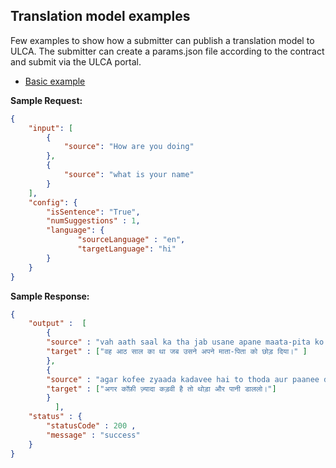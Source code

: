 ## Translation model examples
Few examples to show how a submitter can publish a translation model to ULCA. The submitter can create a params.json file according to the contract and submit via the ULCA portal.

* [Basic example](./basic)

**Sample Request:**
```json
{
    "input": [
        {
            "source": "How are you doing"
        },
        {
            "source": "what is your name"
        }
    ],
    "config": {
        "isSentence": "True",
        "numSuggestions" : 1,
        "language": {
               "sourceLanguage" : "en",
               "targetLanguage": "hi"
        }
    }
}
```

**Sample Response:**
```json
{
    "output" :  [
        {        
        "source" : "vah aath saal ka tha jab usane apane maata-pita ko chhod diya.",       
        "target" : ["वह आठ साल का था जब उसने अपने माता-पिता को छोड़ दिया।" ]      
        },
        {
        "source" : "agar kofee zyaada kadavee hai to thoda aur paanee daalalo.",       
        "target" : ["अगर कॉफ़ी ज़्यादा कड़वी है तो थोड़ा और पानी डाललो।"]
        }
          ],           
    "status" : {  
        "statusCode" : 200 ,
        "message" : "success"     
    }
}

```